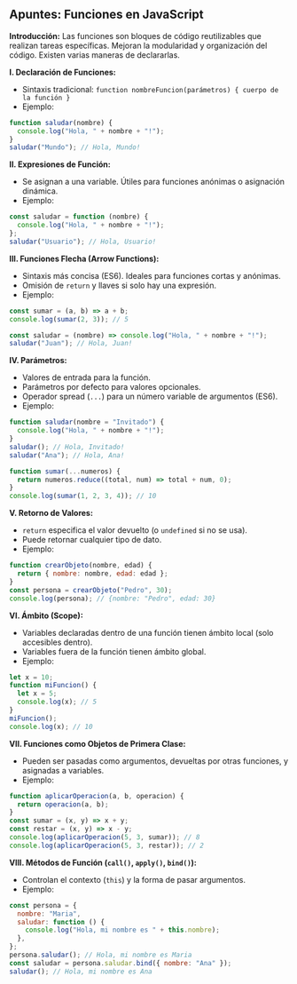## Apuntes: Funciones en JavaScript

**Introducción:** Las funciones son bloques de código reutilizables que realizan tareas específicas. Mejoran la modularidad y organización del código. Existen varias maneras de declararlas.

**I. Declaración de Funciones:**

- Sintaxis tradicional: `function nombreFuncion(parámetros) { cuerpo de la función }`
- Ejemplo:

```javascript
function saludar(nombre) {
  console.log("Hola, " + nombre + "!");
}
saludar("Mundo"); // Hola, Mundo!
```

**II. Expresiones de Función:**

- Se asignan a una variable. Útiles para funciones anónimas o asignación dinámica.
- Ejemplo:

```javascript
const saludar = function (nombre) {
  console.log("Hola, " + nombre + "!");
};
saludar("Usuario"); // Hola, Usuario!
```

**III. Funciones Flecha (Arrow Functions):**

- Sintaxis más concisa (ES6). Ideales para funciones cortas y anónimas.
- Omisión de `return` y llaves si solo hay una expresión.
- Ejemplo:

```javascript
const sumar = (a, b) => a + b;
console.log(sumar(2, 3)); // 5

const saludar = (nombre) => console.log("Hola, " + nombre + "!");
saludar("Juan"); // Hola, Juan!
```

**IV. Parámetros:**

- Valores de entrada para la función.
- Parámetros por defecto para valores opcionales.
- Operador spread (`...`) para un número variable de argumentos (ES6).
- Ejemplo:

```javascript
function saludar(nombre = "Invitado") {
  console.log("Hola, " + nombre + "!");
}
saludar(); // Hola, Invitado!
saludar("Ana"); // Hola, Ana!

function sumar(...numeros) {
  return numeros.reduce((total, num) => total + num, 0);
}
console.log(sumar(1, 2, 3, 4)); // 10
```

**V. Retorno de Valores:**

- `return` especifica el valor devuelto (o `undefined` si no se usa).
- Puede retornar cualquier tipo de dato.
- Ejemplo:

```javascript
function crearObjeto(nombre, edad) {
  return { nombre: nombre, edad: edad };
}
const persona = crearObjeto("Pedro", 30);
console.log(persona); // {nombre: "Pedro", edad: 30}
```

**VI. Ámbito (Scope):**

- Variables declaradas dentro de una función tienen ámbito local (solo accesibles dentro).
- Variables fuera de la función tienen ámbito global.
- Ejemplo:

```javascript
let x = 10;
function miFuncion() {
  let x = 5;
  console.log(x); // 5
}
miFuncion();
console.log(x); // 10
```

**VII. Funciones como Objetos de Primera Clase:**

- Pueden ser pasadas como argumentos, devueltas por otras funciones, y asignadas a variables.
- Ejemplo:

```javascript
function aplicarOperacion(a, b, operacion) {
  return operacion(a, b);
}
const sumar = (x, y) => x + y;
const restar = (x, y) => x - y;
console.log(aplicarOperacion(5, 3, sumar)); // 8
console.log(aplicarOperacion(5, 3, restar)); // 2
```

**VIII. Métodos de Función (`call()`, `apply()`, `bind()`):**

- Controlan el contexto (`this`) y la forma de pasar argumentos.
- Ejemplo:

```javascript
const persona = {
  nombre: "Maria",
  saludar: function () {
    console.log("Hola, mi nombre es " + this.nombre);
  },
};
persona.saludar(); // Hola, mi nombre es Maria
const saludar = persona.saludar.bind({ nombre: "Ana" });
saludar(); // Hola, mi nombre es Ana
```
